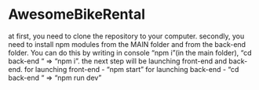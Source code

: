 # AwesomeBikeRental

at first,  you need to clone the repository to your computer. 
secondly, you need to install npm modules from the MAIN folder and from the back-end folder. You can do this by writing in console “npm i”(in the main folder), “cd back-end “ => “npm i”. 
the next step will be launching front-end and back-end. 
for launching front-end - “npm start”
for launching back-end - “cd back-end “ => “npm run dev”

